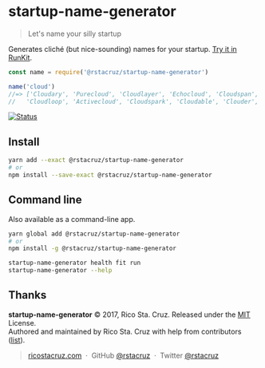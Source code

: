 # startup-name-generator

> Let's name your silly startup

Generates cliché (but nice-sounding) names for your startup. [Try it in RunKit](https://runkit.com/rstacruz/58cbce2fa49148001474a966).

```js
const name = require('@rstacruz/startup-name-generator')

name('cloud')
//=> ['Cloudary', 'Purecloud', 'Cloudlayer', 'Echocloud', 'Cloudspan',
//   'Cloudloop', 'Activecloud', 'Cloudspark', 'Cloudable', 'Clouder', ...]
```

[![Status](https://travis-ci.org/rstacruz/startup-name-generator.svg?branch=master)](https://travis-ci.org/rstacruz/startup-name-generator "See test builds")

## Install

```sh
yarn add --exact @rstacruz/startup-name-generator
# or
npm install --save-exact @rstacruz/startup-name-generator
```

## Command line

Also available as a command-line app.

```sh
yarn global add @rstacruz/startup-name-generator
# or
npm install -g @rstacruz/startup-name-generator

startup-name-generator health fit run
startup-name-generator --help
```

## Thanks

**startup-name-generator** © 2017, Rico Sta. Cruz. Released under the [MIT] License.<br>
Authored and maintained by Rico Sta. Cruz with help from contributors ([list][contributors]).

> [ricostacruz.com](http://ricostacruz.com) &nbsp;&middot;&nbsp;
> GitHub [@rstacruz](https://github.com/rstacruz) &nbsp;&middot;&nbsp;
> Twitter [@rstacruz](https://twitter.com/rstacruz)

[MIT]: http://mit-license.org/
[contributors]: http://github.com/rstacruz/startup-name-generator/contributors
